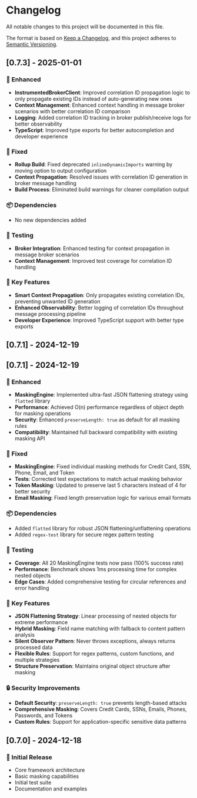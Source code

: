 # Changelog

All notable changes to this project will be documented in this file.

The format is based on [Keep a Changelog](https://keepachangelog.com/en/1.0.0/),
and this project adheres to [Semantic Versioning](https://semver.org/spec/v2.0.0.html).

## [0.7.3] - 2025-01-01

### 🚀 Enhanced
- **InstrumentedBrokerClient**: Improved correlation ID propagation logic to only propagate existing IDs instead of auto-generating new ones
- **Context Management**: Enhanced context handling in message broker scenarios with better correlation ID comparison
- **Logging**: Added correlation ID tracking in broker publish/receive logs for better observability
- **TypeScript**: Improved type exports for better autocompletion and developer experience

### 🔧 Fixed
- **Rollup Build**: Fixed deprecated `inlineDynamicImports` warning by moving option to output configuration
- **Context Propagation**: Resolved issues with correlation ID generation in broker message handling
- **Build Process**: Eliminated build warnings for cleaner compilation output

### 📦 Dependencies
- No new dependencies added

### 🧪 Testing
- **Broker Integration**: Enhanced testing for context propagation in message broker scenarios
- **Context Management**: Improved test coverage for correlation ID handling

### 🎯 Key Features
- **Smart Context Propagation**: Only propagates existing correlation IDs, preventing unwanted ID generation
- **Enhanced Observability**: Better logging of correlation IDs throughout message processing pipeline
- **Developer Experience**: Improved TypeScript support with better type exports

## [0.7.1] - 2024-12-19

## [0.7.1] - 2024-12-19

### 🚀 Enhanced
- **MaskingEngine**: Implemented ultra-fast JSON flattening strategy using `flatted` library
- **Performance**: Achieved O(n) performance regardless of object depth for masking operations
- **Security**: Enhanced `preserveLength: true` as default for all masking rules
- **Compatibility**: Maintained full backward compatibility with existing masking API

### 🔧 Fixed
- **MaskingEngine**: Fixed individual masking methods for Credit Card, SSN, Phone, Email, and Token
- **Tests**: Corrected test expectations to match actual masking behavior
- **Token Masking**: Updated to preserve last 5 characters instead of 4 for better security
- **Email Masking**: Fixed length preservation logic for various email formats

### 📦 Dependencies
- Added `flatted` library for robust JSON flattening/unflattening operations
- Added `regex-test` library for secure regex pattern testing

### 🧪 Testing
- **Coverage**: All 20 MaskingEngine tests now pass (100% success rate)
- **Performance**: Benchmark shows 1ms processing time for complex nested objects
- **Edge Cases**: Added comprehensive testing for circular references and error handling

### 🎯 Key Features
- **JSON Flattening Strategy**: Linear processing of nested objects for extreme performance
- **Hybrid Masking**: Field name matching with fallback to content pattern analysis
- **Silent Observer Pattern**: Never throws exceptions, always returns processed data
- **Flexible Rules**: Support for regex patterns, custom functions, and multiple strategies
- **Structure Preservation**: Maintains original object structure after masking

### 🔒 Security Improvements
- **Default Security**: `preserveLength: true` prevents length-based attacks
- **Comprehensive Masking**: Covers Credit Cards, SSNs, Emails, Phones, Passwords, and Tokens
- **Custom Rules**: Support for application-specific sensitive data patterns

## [0.7.0] - 2024-12-18

### 🎉 Initial Release
- Core framework architecture
- Basic masking capabilities
- Initial test suite
- Documentation and examples 